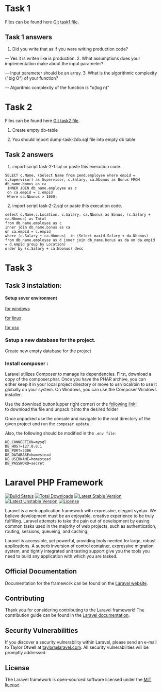 # Task 1
Files can be found here [Git task1 file](http://laravel.com/docs).

## Task 1 answers

1. Did you write that as if you were writing production code?

  -- Yes it is writen like is production.
2. What assumptions does your implementation make about the input parameter?

  -- Input parameter should be an array.
3. What is the algorithmic complexity ("big O") of your function?

  -- Algoritmic complexity of the function is "o(log n)"
  
  
# Task 2

Files can be found here [Git task2 file](http://laravel.com/docs).

1) Create empty db-table

2) You should import dump-task-2db.sql file into empty db table

## Task 2 answers

1) import script task-2-1.sql or paste this execution code.

```
SELECT c.Name, (Select Name from zend.employee where empid = c.Supervisor) as Supervisor, c.Salary, ca.Nbonus as Bonus FROM db_name.bonus as ca
 INNER JOIN db_name.employee as c
 on ca.empid = c.empid
 Where ca.Nbonus > 1000;
```

2) import script task-2-2.sql or paste this execution code.

```
select c.Name,c.Location, c.Salary, ca.Nbonus as Bonus, (c.Salary + ca.Nbonus) as Total 
from db_name.employee as c
inner join db_name.bonus as ca
on ca.empid = c.empid
where (c.Salary + ca.Nbonus)  in (Select max(d.Salary + da.Nbonus) from db_name.employee as d inner join db_name.bonus as da on da.empid = d.empid group by Location)
order by (c.Salary + ca.Nbonus) desc
```

# Task 3

## Task 3 instalation:

#### Setup sever environment

[for windows](http://www.sitepoint.com/how-to-install-apache-on-windows/)

[for linux](https://www.digitalocean.com/community/tutorials/how-to-install-linux-apache-mysql-php-lamp-stack-on-ubuntu)

[for osx](https://coolestguidesontheplanet.com/get-apache-mysql-php-phpmyadmin-working-osx-10-10-yosemite/)

### Setup a new database for the project.

Create new empty database for the project 


### Install composer :
Laravel utilizes Composer to manage its dependencies. First, download a copy of the composer.phar. Once you have the PHAR archive, 
you can either keep it in your local project directory or move to usr/local/bin to use it globally on your system.
On Windows, you can use the Composer Windows installer.

Use the download button(upper right corner) or the [following link:](https://github.com/dachamf/Phone-book.git)  
to download the file and unpack it into the desired folder 

Once unpacked use the console and navigate to the root directory of the given project and run the 
`
composer update.
`

Also, the following should be modified in the `.env file`:

```
DB_CONNECTION=mysql
DB_HOST=127.0.0.1
DB_PORT=3306
DB_DATABASE=homestead
DB_USERNAME=homestead
DB_PASSWORD=secret
```


# Laravel PHP Framework
[![Build Status](https://travis-ci.org/laravel/framework.svg)](https://travis-ci.org/laravel/framework)
[![Total Downloads](https://poser.pugx.org/laravel/framework/d/total.svg)](https://packagist.org/packages/laravel/framework)
[![Latest Stable Version](https://poser.pugx.org/laravel/framework/v/stable.svg)](https://packagist.org/packages/laravel/framework)
[![Latest Unstable Version](https://poser.pugx.org/laravel/framework/v/unstable.svg)](https://packagist.org/packages/laravel/framework)
[![License](https://poser.pugx.org/laravel/framework/license.svg)](https://packagist.org/packages/laravel/framework)

Laravel is a web application framework with expressive, elegant syntax. We believe development must be an enjoyable, creative experience to be truly fulfilling. Laravel attempts to take the pain out of development by easing common tasks used in the majority of web projects, such as authentication, routing, sessions, queueing, and caching.

Laravel is accessible, yet powerful, providing tools needed for large, robust applications. A superb inversion of control container, expressive migration system, and tightly integrated unit testing support give you the tools you need to build any application with which you are tasked.

## Official Documentation

Documentation for the framework can be found on the [Laravel website](http://laravel.com/docs).

## Contributing

Thank you for considering contributing to the Laravel framework! The contribution guide can be found in the [Laravel documentation](http://laravel.com/docs/contributions).

## Security Vulnerabilities

If you discover a security vulnerability within Laravel, please send an e-mail to Taylor Otwell at taylor@laravel.com. All security vulnerabilities will be promptly addressed.

## License

The Laravel framework is open-sourced software licensed under the [MIT license](http://opensource.org/licenses/MIT).
